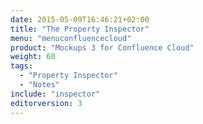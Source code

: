 ```yaml
---
date: 2015-05-09T16:46:21+02:00
title: "The Property Inspector"
menu: "menuconfluencecloud" 
product: "Mockups 3 for Confluence Cloud"
weight: 60
tags:
  - "Property Inspector"
  - "Notes"
include: "inspector"
editorversion: 3
---
```

